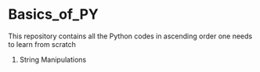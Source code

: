 # Basics_of_PY
This repository contains all the Python codes in ascending order one needs to learn from scratch

1. String Manipulations
